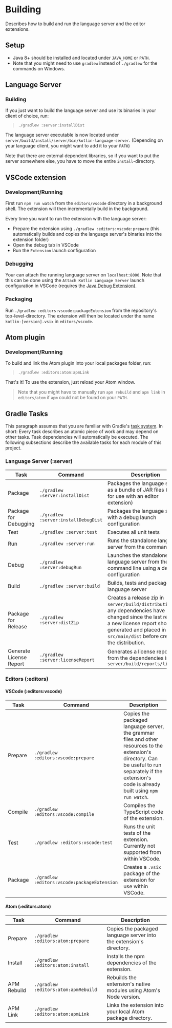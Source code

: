 # Building
Describes how to build and run the language server and the editor extensions.

## Setup
* Java 8+ should be installed and located under `JAVA_HOME` or `PATH`.
* Note that you might need to use `gradlew` instead of `./gradlew` for the commands on Windows.

## Language Server

### Building
If you just want to build the language server and use its binaries in your client of choice, run:

>`./gradlew :server:installDist`

The language server executable is now located under `server/build/install/server/bin/kotlin-language-server`. (Depending on your language client, you might want to add it to your `PATH`)

Note that there are external dependent libraries, so if you want to put the server somewhere else, you have to move the entire `install`-directory.

## VSCode extension

### Development/Running
First run `npm run watch` from the `editors/vscode` directory in a background shell. The extension will then incrementally build in the background.

Every time you want to run the extension with the language server:
* Prepare the extension using `./gradlew :editors:vscode:prepare` (this automatically builds and copies the language server's binaries into the extension folder)
* Open the debug tab in VSCode
* Run the `Extension` launch configuration

### Debugging
Your can attach the running language server on `localhost:8000`. Note that this can be done using the `Attach Kotlin Language Server` launch configuration in VSCode (requires the [Java Debug Extension](https://marketplace.visualstudio.com/items?itemName=vscjava.vscode-java-debug)).

### Packaging
Run `./gradlew :editors:vscode:packageExtension` from the repository's top-level-directory. The extension will then be located under the name `kotlin-[version].vsix` in `editors/vscode`.

## Atom plugin

### Development/Running
To build and link the Atom plugin into your local packages folder, run:

>`./gradlew :editors:atom:apmLink`

That's it! To use the extension, just reload your Atom window.

> Note that you might have to manually run `apm rebuild` and `apm link` in `editors/atom` if `apm` could not be found on your `PATH`.

## Gradle Tasks
This paragraph assumes that you are familiar with Gradle's [task system](https://docs.gradle.org/current/userguide/build_lifecycle.html). In short: Every task describes an atomic piece of work and may depend on other tasks. Task dependencies will automatically be executed. The following subsections describe the available tasks for each module of this project.

### Language Server (:server)

| Task | Command | Description |
| ---- | ------- | ----------- |
| Package | `./gradlew :server:installDist` | Packages the language server as a bundle of JAR files (e.g. for use with an editor extension) |
| Package for Debugging | `./gradlew :server:installDebugDist` | Packages the language server with a debug launch configuration |
| Test | `./gradlew :server:test` | Executes all unit tests |
| Run | `./gradlew :server:run` | Runs the standalone language server from the command line |
| Debug | `./gradlew :server:debugRun` | Launches the standalone language server from the command line using a debug configuration |
| Build | `./gradlew :server:build` | Builds, tests and packages the language server |
| Package for Release | `./gradlew :server:distZip` | Creates a release zip in `server/build/distributions`. If any dependencies have changed since the last release, a new license report should be generated and placed in `src/main/dist` before creating the distribution. |
| Generate License Report | `./gradlew :server:licenseReport` | Generates a license report from the dependencies in `server/build/reports/licenses` |

### Editors (:editors)

#### VSCode (:editors:vscode)

| Task | Command | Description |
| ---- | ------- | ----------- |
| Prepare | `./gradlew :editors:vscode:prepare` | Copies the packaged language server, the grammar files and other resources to the extension's directory. Can be useful to run separately if the extension's code is already built using `npm run watch`. |
| Compile | `./gradlew :editors:vscode:compile` | Compiles the TypeScript code of the extension. |
| Test | `./gradlew :editors:vscode:test` | Runs the unit tests of the extension. Currently not supported from within VSCode. |
| Package | `./gradlew :editors:vscode:packageExtension` | Creates a `.vsix` package of the extension for use within VSCode. |

#### Atom (:editors:atom)

| Task | Command | Description |
| ---- | ------- | ----------- |
| Prepare | `./gradlew :editors:atom:prepare` | Copies the packaged language server into the extension's directory. |
| Install | `./gradlew :editors:atom:install` | Installs the npm dependencies of the extension. |
| APM Rebuild | `./gradlew :editors:atom:apmRebuild` | Rebuilds the extension's native modules using Atom's Node version. |
| APM Link | `./gradlew :editors:atom:apmLink` | Links the extension into your local Atom package directory. |

